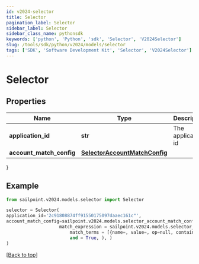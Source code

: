 ```yaml
---
id: v2024-selector
title: Selector
pagination_label: Selector
sidebar_label: Selector
sidebar_class_name: pythonsdk
keywords: ['python', 'Python', 'sdk', 'Selector', 'V2024Selector'] 
slug: /tools/sdk/python/v2024/models/selector
tags: ['SDK', 'Software Development Kit', 'Selector', 'V2024Selector']
---
```


# Selector


## Properties

Name | Type | Description | Notes
------------ | ------------- | ------------- | -------------
**application_id** | **str** | The application id | [optional] 
**account_match_config** | [**SelectorAccountMatchConfig**](selector-account-match-config) |  | [optional] 
}

## Example

```python
from sailpoint.v2024.models.selector import Selector

selector = Selector(
application_id='2c91808874ff91550175097daaec161c"',
account_match_config=sailpoint.v2024.models.selector_account_match_config.selector_accountMatchConfig(
                    match_expression = sailpoint.v2024.models.selector_account_match_config_match_expression.selector_accountMatchConfig_matchExpression(
                        match_terms = [{name=, value=, op=null, container=true, and=false, children=[{name=businessCategory, value=Service, op=eq, container=false, and=false, children=null}]}], 
                        and = True, ), )
)

```
[[Back to top]](#) 

